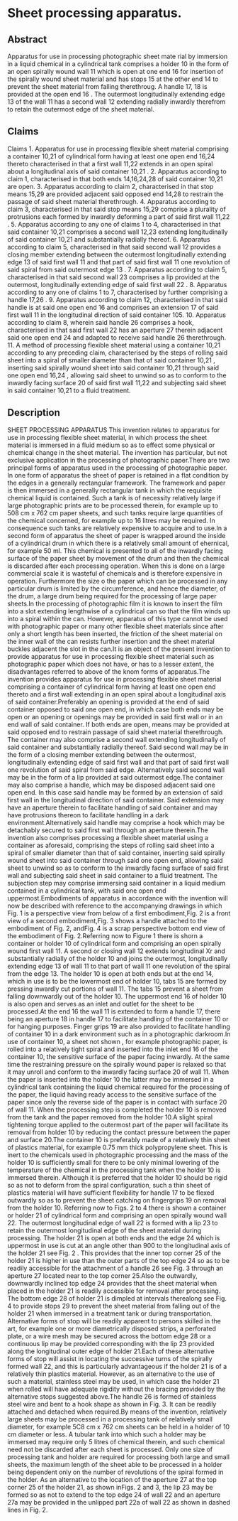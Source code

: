 # Sheet processing apparatus.

## Abstract
Apparatus for use in processing photographic sheet mate rial by immersion in a liquid chemical in a cylindrical tank comprises a holder 10 in the form of an open spirally wound wall 11 which is open at one end 16 for insertion of the spirally wound sheet material and has stops 15 at the other end 14 to prevent the sheet material from falling therethroug. A handle 17, 18 is provided at the open end 16 . The outermost longitudinally extending edge 13 of the wall 11 has a second wall 12 extending radially inwardly therefrom to retain the outermost edge of the sheet material.

## Claims
Claims 1. Apparatus for use in processing flexible sheet material comprising a container 10,21 of cylindrical form having at least one open end 16,24 thereto characterised in that a first wall 11,22 extends in an open spiral about a longitudinal axis of said container 10,21 . 2. Apparatus according to claim 1, characterised in that both ends 14,16,24,28 of said container 10,21 are open. 3. Apparatus according to claim 2, characterised in that stop means 15,29 are provided adjacent said opposed end 14,28 to restrain the passage of said sheet material therethrough. 4. Apparatus according to claim 3, characterised in that said stop means 15,29 comprise a plurality of protrusions each formed by inwardly deforming a part of said first wall 11,22 . 5. Apparatus according to any one of claims 1 to 4, characterised in that said container 10,21 comprises a second wall 12,23 extending longitudinally of said container 10,21 and substantially radially thereof. 6. Apparatus according to claim 5, characterised in that said second wall 12 provides a closing member extending between the outermost longitudinally extending edge 13 of said first wall 11 and that part of said first wall 11 one revolution of said spiral from said outermost edge 13 . 7. Apparatus according to claim 5, characterised in that said second wall 23 comprises a lip provided at the outermost, longitudinally extending edge of said first wall 22 . 8. Apparatus according to any one of claims 1 to 7, characterised by further comprising a handle 17,26 . 9. Apparatus according to claim 12, characterised in that said handle is at said one open end 16 and comprises an extension 17 of said first wall 11 in the longitudinal direction of said container 105. 10. Apparatus according to claim 8, wherein said handle 26 comprises a hook, characterised in that said first wall 22 has an aperture 27 therein adjacent said one open end 24 and adapted to receive said handle 26 therethrough. 11. A method of processing flexible sheet material using a container 10,21 according to any preceding claim, characterised by the steps of rolling said sheet into a spiral of smaller diameter than that of said container 10,21 , inserting said spirally wound sheet into said container 10,21 through said one open end 16,24 , allowing said sheet to unwind so as to conform to the inwardly facing surface 20 of said first wall 11,22 and subjecting said sheet in said container 10,21 to a fluid treatment.

## Description
SHEET PROCESSING APPARATUS This invention relates to apparatus for use in processing flexible sheet material, in which process the sheet material is immersed in a fluid medium so as to effect some physical or chemical change in the sheet material. The invention has particular, but not exclusive application in the processing of photographic paper.There are two principal forms of apparatus used in the processing of photographic paper. In one form of apparatus the sheet of paper is retained in a flat condition by the edges in a generally rectangular framework. The framework and paper is then immersed in a generally rectangular tank in which the requisite chemical liquid is contained. Such a tank is of necessity relatively large if large photographic prints are to be processed therein, for example up to 508 cm x 762 cm paper sheets, and such tanks require large quantities of the chemical concerned, for example up to 16 litres may be required. In consequence such tanks are relatively expensive to acquire and to use.In a second form of apparatus the sheet of paper is wrapped around the inside of a cylindrical drum in which there is a relatively small amount of ehernical, for example 50 ml. This chemical is presented to all of the inwardly facing surface of the paper sheet by movement of the drum and then the chemical is discarded after each processing operation. When this is done on a large commercial scale it is wasteful of chemicals and is therefore expensive in operation. Furthermore the size o the paper which can be processed in any particular drum is limited by the circumference, and hence the diameter, of the drum, a large drum being required for the processing of large paper sheets.In the processing of photographic film it is known to insert the film into a slot extending lengthwise of a cylindrical can so that the film winds up into a spiral within the can. However, apparatus of this type cannot be used with photographic paper or many other flexible sheet materials since after only a short length has been inserted, the friction of the sheet material on the inner wall of the can resists further insertion and the sheet material buckles adjacent the slot in the can.It is an object of the present invention to provide apparatus for use in processing flexible sheet material such as photographic paper which does not have, or has to a lesser extent, the disadvantages referred to above of the knom forms of apparatus.The invention provides apparatus for use in processing flexible sheet material comprising a container of cylindrical form having at least one open end thereto and a first wall extending in an open spiral about a longitudinal axis of said container.Preferably an opening is provided at the end of said container opposed to said one open end, in which case both ends may be open or an opening or openings may be provided in said first wall or in an end wall of said container. If both ends are open, means may be provided at said opposed end to restrain passage of said sheet material therethrough. The container may also comprise a second wall extending longitudinally of said container and substantially radially thereof. Said second wall may be in the form of a closing member extending between the outermost, longitudinally extending edge of said first wall and that part of said first wall one revolution of said spiral from said edge. Alternatively said second wall may be in the form of a lip provided at said outermost edge.The container may also comprise a handle, which may be disposed adjacent said one open end. In this case said handle may be formed by an extension of said first wall in the longitudinal direction of said container. Said extension may have an aperture therein to facilitate handling of said container and may have protrusions thereon to facilitate handling in a dark environment.Alternatively said handle may comprise a hook which may be detachably secured to said first wall through an aperture therein.The invention also comprises processing a flexible sheet material using a container as aforesaid, comprising the steps of rolling said sheet into a spiral of smaller diameter than that of said container, inserting said spirally wound sheet into said container through said one open end, allowing said sheet to unwind so as to conform to the inwardly facing surface of said first wall and subjecting said sheet in said container to a fluid treatment. The subjection step may comprise immersing said container in a liquid medium contained in a cylindrical tank, with said one open end uppermost.Embodiments of apparatus in accordance with the invention will now be described with reference to the accompanying drawings in which Fig. 1 is a perspective view from below of a first embodiment,Fig. 2 is a front view of a second embodiment,Fig. 3 shows a handle attached to the embodiment of Fig. 2, andFig. 4 is a scrap perspective bottom end view of the embodiment of Fig. 2.Referring now to Figure 1 there is shorn a container or holder 10 of cylindrical form and comprising an open spirally wound first wall 11. A second or closing wall 12 extends longitudinal Xr and substantially radially of the holder 10 and joins the outermost, longitudinally extending edge 13 of wall 11 to that part of wall 11 one revolution of the spiral from the edge 13. The holder 10 is open at both ends but at the end 14, which in use is to be the lowermost end of holder 10, tabs 15 are formed by pressing inwardly cut portions of wall 11. The tabs 15 prevent a sheet from falling downwardly out of the holder 10. The uppermost end 16 of holder 10 is also open and serves as an inlet and outlet for the sheet to be processed.At the end 16 the wall 11 is extended to form a handle 17, there being an aperture 18 in handle 17 to facilitate handling of the container 10 or for hanging purposes. Finger grips 19 are also provided to facilitate handling of container 10 in a dark environment such as in a photographic darkroom.In use of container 10, a sheet not shown , for example photographic paper, is rolled into a relatively tight spiral and inserted into the inlet end 16 of the container 10, the sensitive surface of the paper facing inwardly. At the same time the restraining pressure on the spirally wound paper is relaxed so that it may unroll and conform to the inwardly facing surface 20 of wall 11. When the paper is inserted into the holder 10 the latter may be immersed in a cylindrical tank containing the liquid chemical required for the processing of the paper, the liquid having ready access to the sensitive surface of the paper since only the reverse side of the paper is in contact with surface 20 of wall 11. When the processing step is completed the holder 10 is removed from the tank and the paper removed from the holder 10.A slight spiral tightening torque applied to the outermost part of the paper will facilitate its removal from holder 10 by reducing the contact pressure between the paper and surface 20.The container 10 is preferably made of a relatively thin sheet of plastics material, for example 0.75 mm thick polypropylene sheet. This is inert to the chemicals used in photographic processing and the mass of the holder 10 is sufficiently small for there to be only minimal lowering of the temperature of the chemical in the processing tank when the holder 10 is immersed therein. Although it is preferred that the holder 10 should be rigid so as not to deform from the spiral configuration, such a thin sheet of plastics material will have sufficient flexibility for handle 17 to be flexed outwardly so as to prevent the sheet catching on fingergrips 19 on removal from the holder 10. Referring now to Figs. 2 to 4 there is shown a container or holder 21 of cylindrical form and comprising an open spirally wound wall 22. The outermost longitudinal edge of wall 22 is formed with a lip 23 to retain the outermost longitudinal edge of the sheet material during processing. The holder 21 is open at both ends and the edge 24 which is uppermost in use is cut at an angle other than 900 to the longitudinal axis of the holder 21 see Fig. 2 . This provides that the inner top corner 25 of the holder 21 is higher in use than the outer parts of the top edge 24 so as to be readily accessible for the attachment of a handle 26 see Fig. 3 through an aperture 27 located near to the top corner 25.Also the outwardly, downwardly inclined top edge 24 provides that the sheet material when placed in the holder 21 is readily accessible for removal after processing. The bottom edge 28 of holder 21 is dimpled at intervals therealong see Fig. 4 to provide stops 29 to prevent the sheet material from falling out of the holder 21 when immersed in a treatment tank or during transportation. Alternative forms of stop will be readily apparent to persons skilled in the art, for example one or more diametrically disposed strips, a perforated plate, or a wire mesh may be secured across the bottom edge 28 or a continuous lip may be provided corresponding with the lip 23 provided along the longitudinal outer edge of holder 21.Each of these alternative forms of stop will assist in locating the successive turns of the spirally formed wall 22, and this is particularly advantageous if the holder 21 is of a relatively thin plastics material. However, as an alternative to the use of such a material, stainless steel may be used, in which case the holder 21 when rolled will have adequate rigidity without the bracing provided by the alternative stops suggested above.The handle 26 is formed of stainless steel wire and bent to a hook shape as shown in Fig. 3. It can be readily attached and detached when required.By means of the invention, relatively large sheets may be processed in a processing tank of relatively small diameter, for example 5C8 cm x 762 cm sheets can be held in a holder of 10 cm diameter or less. A tubular tank into which such a holder may be immersed may require only 5 litres of chemical therein, and such chemical need not be discarded after each sheet is processed. Only one size of processing tank and holder are required for processing both large and small sheets, the maximum length of the sheet able to be processed in a holder being dependent only on the number of revolutions of the spiral formed in the holder. As an alternative to the location of the aperture 27 at the top corner 25 of the holder 21, as shown inFigs. 2 and 3, the lip 23 may be formed so as not to extend to the top edge 24 of wall 22 and an aperture 27a may be provided in the unlipped part 22a of wall 22 as shown in dashed lines in Fig. 2.